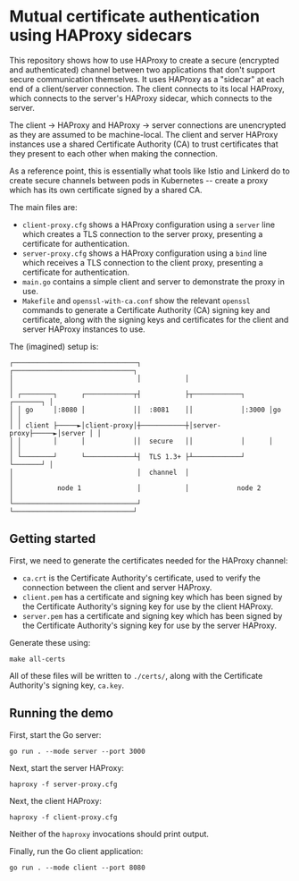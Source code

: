 # Mutual certificate authentication using HAProxy sidecars

This repository shows how to use HAProxy to create a secure (encrypted and
authenticated) channel between two applications that don't support secure
communication themselves. It uses HAProxy as a "sidecar" at each end of a
client/server connection. The client connects to its local HAProxy, which
connects to the server's HAProxy sidecar, which connects to the server.

The client -> HAProxy and HAProxy -> server connections are unencrypted as they
are assumed to be machine-local. The client and server HAProxy instances use
a shared Certificate Authority (CA) to trust certificates that they present
to each other when making the connection.

As a reference point, this is essentially what tools like Istio and Linkerd
do to create secure channels between pods in Kubernetes -- create a proxy which
has its own certificate signed by a shared CA.

The main files are:

- `client-proxy.cfg` shows a HAProxy configuration using a `server` line which
    creates a TLS connection to the server proxy, presenting a certificate
    for authentication.
- `server-proxy.cfg` shows a HAProxy configuration using a `bind` line which
    receives a TLS connection to the client proxy, presenting a certificate
    for authentication.
- `main.go` contains a simple client and server to demonstrate the proxy in use.
- `Makefile` and `openssl-with-ca.conf` show the relevant `openssl` commands
    to generate a Certificate Authority (CA) signing key and certificate, along
    with the signing keys and certificates for the client and server HAProxy
    instances to use.

The (imagined) setup is:

```
┌───────────────────────────────┐           ┌──────────────────────────────┐
│                               │           │                              │
│ ┌────────┐      ┌────────────┬┤           ├┬────────────┐      ┌───────┐ │
│ │ go     │:8080 │            ││  :8081    ││            │:3000 │go     │ │
│ │ client ├─────►│client-proxy│┼───────────┼│server-proxy├─────►│server │ │
│ │        │      │            ││  secure   ││            │      │       │ │
│ └────────┘      └────────────┴┤  TLS 1.3+ ├┴────────────┘      └───────┘ │
│                               │  channel  │                              │
│           node 1              │           │            node 2            │
└───────────────────────────────┘           └──────────────────────────────┘
```

## Getting started

First, we need to generate the certificates needed for the HAProxy channel:

- `ca.crt` is the Certificate Authority's certificate, used to verify the
    connection between the client and server HAProxy.
- `client.pem` has a certificate and signing key which has been signed by the
    Certificate Authority's signing key for use by the client HAProxy.
- `server.pem` has a certificate and signing key which has been signed by the
    Certificate Authority's signing key for use by the server HAProxy.

Generate these using:

```
make all-certs
```

All of these files will be written to `./certs/`, along with the Certificate
Authority's signing key, `ca.key`.

## Running the demo

First, start the Go server:

```
go run . --mode server --port 3000
```

Next, start the server HAProxy:

```
haproxy -f server-proxy.cfg
```

Next, the client HAProxy:

```
haproxy -f client-proxy.cfg
```

Neither of the `haproxy` invocations should print output.

Finally, run the Go client application:

```
go run . --mode client --port 8080
